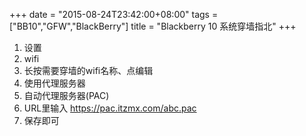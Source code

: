 +++
date = "2015-08-24T23:42:00+08:00"
tags = ["BB10","GFW","BlackBerry"]
title = "Blackberry 10 系统穿墙指北"
+++

1. 设置
2. wifi
3. 长按需要穿墙的wifi名称、点编辑
4. 使用代理服务器
5. 自动代理服务器(PAC)
6. URL里输入 https://pac.itzmx.com/abc.pac
7. 保存即可